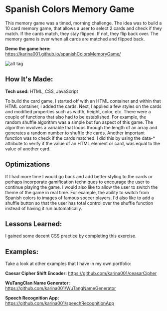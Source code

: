# Spanish Colors Memory Game
This memory game was a timed, morning challenge. The idea was to build a 10 card memory game, that allows a user to select 2 cards and check if they match. If the cards match, they stay flipped. If not, they flip back over. The memory game is over when all cards are matched and flipped back.

**Demo the game here:** https://karina001.github.io/spanishColorsMemoryGame/

![alt tag]()

## How It's Made:

**Tech used:** HTML, CSS, JavaScript

To build the card game, I started off with an HTML container and within that HTML container, I added the cards. Next, I applied a few styles on the cards and modified properties such as width, height, color, etc. There were a couple of functions that also had to be established. For example, the random shuffle algorithm was a simple but fun aspect of this game. The algorithm involves a variable that loops through the length of an array and generates a random number to shuffle the cards. Another important function was to check if the cards matched. I did this by using the data-* attribute to verify if the value of an HTML element or card, was equal to the value of another card.

## Optimizations
If I had more time I would go back and add better styling to the cards or perhaps incorporate gamification techniques to encourage the user to continue playing the game. I would also like to allow the user to switch the theme of the game in real time. For example, the ability to switch from Spanish colors to images of famous soccer players. I'd also like to add a shuffle button so that the user has total control over the shuffle function instead of having it run automatically. 

## Lessons Learned:
I gained some decent CSS practice by completing this exercise. 

## Examples:
Take a look at other examples that I have in my own portfolio:

**Caesar Cipher Shift Encoder:** https://github.com/karina001/ceasarCipher

**WuTangClan Name Generator:** https://github.com/karina001/WuTangNameGenerator

**Speech Recognition App:** https://github.com/karina001/speechRecognitionApp
